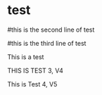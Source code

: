 
# test

#this is the second line of test

#this is the third line of test

This is a test

THIS IS TEST 3, V4

This is Test 4, V5
